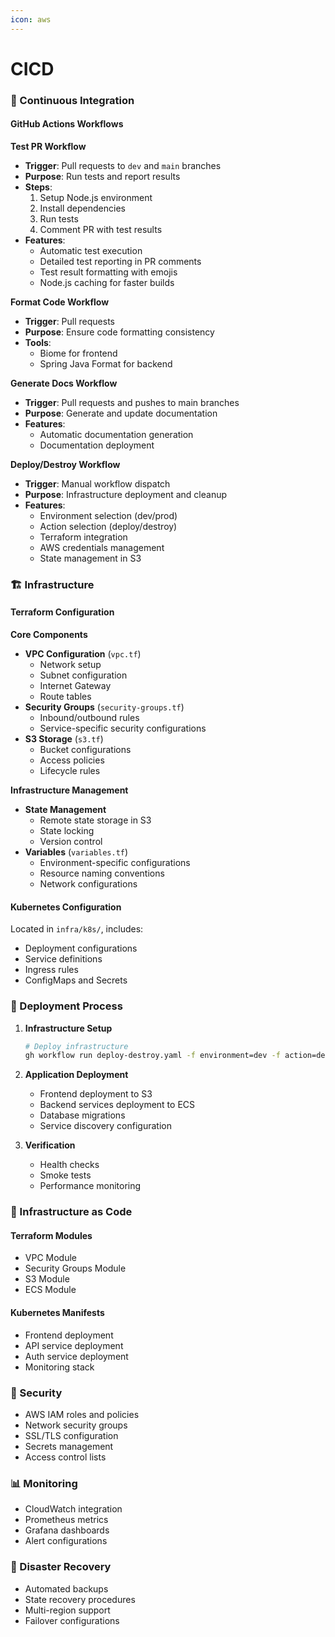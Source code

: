 ```yaml
---
icon: aws
---
```


# CICD

### 🚀 Continuous Integration

#### GitHub Actions Workflows

**Test PR Workflow**

* **Trigger**: Pull requests to `dev` and `main` branches
* **Purpose**: Run tests and report results
* **Steps**:
  1. Setup Node.js environment
  2. Install dependencies
  3. Run tests
  4. Comment PR with test results
* **Features**:
  * Automatic test execution
  * Detailed test reporting in PR comments
  * Test result formatting with emojis
  * Node.js caching for faster builds

**Format Code Workflow**

* **Trigger**: Pull requests
* **Purpose**: Ensure code formatting consistency
* **Tools**:
  * Biome for frontend
  * Spring Java Format for backend

**Generate Docs Workflow**

* **Trigger**: Pull requests and pushes to main branches
* **Purpose**: Generate and update documentation
* **Features**:
  * Automatic documentation generation
  * Documentation deployment

**Deploy/Destroy Workflow**

* **Trigger**: Manual workflow dispatch
* **Purpose**: Infrastructure deployment and cleanup
* **Features**:
  * Environment selection (dev/prod)
  * Action selection (deploy/destroy)
  * Terraform integration
  * AWS credentials management
  * State management in S3

### 🏗️ Infrastructure

#### Terraform Configuration

**Core Components**

* **VPC Configuration** (`vpc.tf`)
  * Network setup
  * Subnet configuration
  * Internet Gateway
  * Route tables
* **Security Groups** (`security-groups.tf`)
  * Inbound/outbound rules
  * Service-specific security configurations
* **S3 Storage** (`s3.tf`)
  * Bucket configurations
  * Access policies
  * Lifecycle rules

**Infrastructure Management**

* **State Management**
  * Remote state storage in S3
  * State locking
  * Version control
* **Variables** (`variables.tf`)
  * Environment-specific configurations
  * Resource naming conventions
  * Network configurations

#### Kubernetes Configuration

Located in `infra/k8s/`, includes:

* Deployment configurations
* Service definitions
* Ingress rules
* ConfigMaps and Secrets

### 🔄 Deployment Process

1.  **Infrastructure Setup**

    ```bash
    # Deploy infrastructure
    gh workflow run deploy-destroy.yaml -f environment=dev -f action=deploy
    ```
2. **Application Deployment**
   * Frontend deployment to S3
   * Backend services deployment to ECS
   * Database migrations
   * Service discovery configuration
3. **Verification**
   * Health checks
   * Smoke tests
   * Performance monitoring

### 🔧 Infrastructure as Code

#### Terraform Modules

* VPC Module
* Security Groups Module
* S3 Module
* ECS Module

#### Kubernetes Manifests

* Frontend deployment
* API service deployment
* Auth service deployment
* Monitoring stack

### 🔐 Security

* AWS IAM roles and policies
* Network security groups
* SSL/TLS configuration
* Secrets management
* Access control lists

### 📊 Monitoring

* CloudWatch integration
* Prometheus metrics
* Grafana dashboards
* Alert configurations

### 🚨 Disaster Recovery

* Automated backups
* State recovery procedures
* Multi-region support
* Failover configurations
